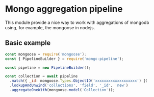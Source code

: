 # Mongo aggregation pipeline

This module provide a nice way to work with aggregations of mongodb using,
for example, the mongoose in nodejs.

## Basic example

```javascript
const mongoose = require('mongoose');
const { PipelineBuilder } = require('mongo-pipeline');

const pipeline = new PipelineBuilder();

const collection = await pipeline
  .match({ _id: mongoose.Types.ObjectID('xxxxxxxxxxxxxxxxxxx') })
  .lookupAndUnwind('collections', 'field', '_id', 'new')
  .aggregateOneWith(mongoose.model('Collection'));
```

